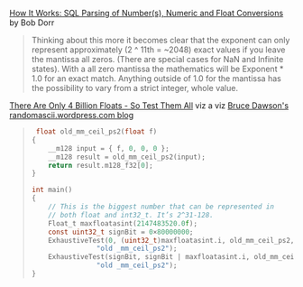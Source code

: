 [How It Works: SQL Parsing of Number(s), Numeric and Float Conversions](https://techcommunity.microsoft.com/t5/sql-server-support/how-it-works-sql-parsing-of-number-s-numeric-and-float/ba-p/316234)
by Bob Dorr

> Thinking about this more it becomes clear that the exponent can only represent approximately (2 ^ 11th = ~2048) exact values if you leave the mantissa all zeros.
> (There are special cases for NaN and Infinite states).   With a all zero mantissa the mathematics will be Exponent * 1.0 for an exact match.
> Anything outside of 1.0 for the mantissa has the possibility to vary from a strict integer, whole value.

[There Are Only 4 Billion Floats - So Test Them All](https://news.ycombinator.com/item?id=7135261) viz a viz [Bruce Dawson's randomascii.wordpress.com blog](https://randomascii.wordpress.com/2014/01/27/theres-only-four-billion-floatsso-test-them-all/)

> ```c
>  float old_mm_ceil_ps2(float f)
> {
>     __m128 input = { f, 0, 0, 0 };
>     __m128 result = old_mm_ceil_ps2(input);
>     return result.m128_f32[0];
> }
> 
> int main()
> {
>     // This is the biggest number that can be represented in
>     // both float and int32_t. It’s 2^31-128.
>     Float_t maxfloatasint(2147483520.0f);
>     const uint32_t signBit = 0×80000000;
>     ExhaustiveTest(0, (uint32_t)maxfloatasint.i, old_mm_ceil_ps2, ceil,
>                 "old _mm_ceil_ps2");
>     ExhaustiveTest(signBit, signBit | maxfloatasint.i, old_mm_ceil_ps2, ceil,
>                 "old _mm_ceil_ps2");
> }
> ```

